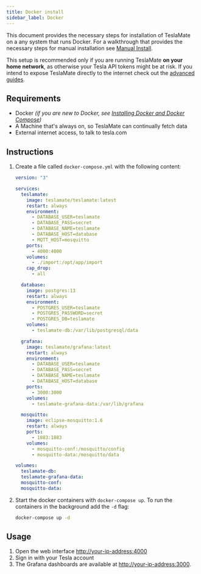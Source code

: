 ```yaml
---
title: Docker install
sidebar_label: Docker
---
```


This document provides the necessary steps for installation of TeslaMate on a any system that runs Docker. For a walkthrough that provides the necessary steps for manual installation see [Manual Install](debian.md).

This setup is recommended only if you are running TeslaMate **on your home network**, as otherwise your Tesla API tokens might be at risk. If you intend to expose TeslaMate directly to the internet check out the [advanced guides](../guides/traefik.md).

## Requirements

- Docker _(if you are new to Docker, see [Installing Docker and Docker Compose](https://dev.to/rohansawant/installing-docker-and-docker-compose-on-the-raspberry-pi-in-5-simple-steps-3mgl))_
- A Machine that's always on, so TeslaMate can continually fetch data
- External internet access, to talk to tesla.com

## Instructions

1. Create a file called `docker-compose.yml` with the following content:

   ```yml title="docker-compose.yml"
   version: "3"

   services:
     teslamate:
       image: teslamate/teslamate:latest
       restart: always
       environment:
         - DATABASE_USER=teslamate
         - DATABASE_PASS=secret
         - DATABASE_NAME=teslamate
         - DATABASE_HOST=database
         - MQTT_HOST=mosquitto
       ports:
         - 4000:4000
       volumes:
         - ./import:/opt/app/import
       cap_drop:
         - all

     database:
       image: postgres:13
       restart: always
       environment:
         - POSTGRES_USER=teslamate
         - POSTGRES_PASSWORD=secret
         - POSTGRES_DB=teslamate
       volumes:
         - teslamate-db:/var/lib/postgresql/data

     grafana:
       image: teslamate/grafana:latest
       restart: always
       environment:
         - DATABASE_USER=teslamate
         - DATABASE_PASS=secret
         - DATABASE_NAME=teslamate
         - DATABASE_HOST=database
       ports:
         - 3000:3000
       volumes:
         - teslamate-grafana-data:/var/lib/grafana

     mosquitto:
       image: eclipse-mosquitto:1.6
       restart: always
       ports:
         - 1883:1883
       volumes:
         - mosquitto-conf:/mosquitto/config
         - mosquitto-data:/mosquitto/data

   volumes:
     teslamate-db:
     teslamate-grafana-data:
     mosquitto-conf:
     mosquitto-data:
   ```

2. Start the docker containers with `docker-compose up`. To run the containers in the background add the `-d` flag:

   ```bash
   docker-compose up -d
   ```

## Usage

1. Open the web interface [http://your-ip-address:4000](http://localhost:4000)
2. Sign in with your Tesla account
3. The Grafana dashboards are available at [http://your-ip-address:3000](http://localhost:3000).

